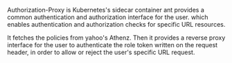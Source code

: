 Authorization-Proxy is Kubernetes's sidecar container ant provides a common authentication and authorization interface for the user. which enables authentication and authorization checks for specific URL resources.  

It fetches the policies from yahoo's Athenz. Then it provides a reverse proxy interface for the user to authenticate the role token written on the request header, in order to allow or reject the user's specific URL request.
